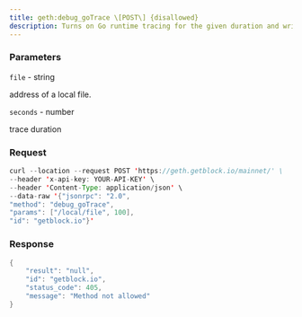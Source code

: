 ```yaml
---
title: geth:debug_goTrace \[POST\] {disallowed}
description: Turns on Go runtime tracing for the given duration and writes trace datato disk.
---
```


### Parameters


`file` - string

address of a local file.

`seconds` - number

trace duration

### Request

``` java
curl --location --request POST 'https://geth.getblock.io/mainnet/' \
--header 'x-api-key: YOUR-API-KEY' \
--header 'Content-Type: application/json' \
--data-raw '{"jsonrpc": "2.0",
"method": "debug_goTrace",
"params": ["/local/file", 100],
"id": "getblock.io"}'
```

###  Response

``` java
{
    "result": "null",
    "id": "getblock.io",
    "status_code": 405,
    "message": "Method not allowed"
}
```

